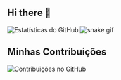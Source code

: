 ## Hi there 👋

<!--
**NicholasSC08/NicholasSC08** is a ✨ _special_ ✨ repository because its `README.md` (this file) appears on your GitHub profile.

Here are some ideas to get you started:

- 🔭 I’m currently working on ...
- 🌱 I’m currently learning ...
- 👯 I’m looking to collaborate on ...
- 🤔 I’m looking for help with ...
- 💬 Ask me about ...
- 📫 How to reach me: ...
- 😄 Pronouns: ...
- ⚡ Fun fact: ...
-->

![Estatísticas do GitHub](https://github-readme-stats.vercel.app/api?username=nicholas-sc-08&show_icons=true&theme=dark)
![snake gif](https://github.com/nicholas-sc-08/NicholasSC08/blob/output/github-contribution-grid-snake.svg)

## Minhas Contribuições

![Contribuições no GitHub](https://github-readme-streak-stats.herokuapp.com/?user=NicholasSC08&theme=dark)
